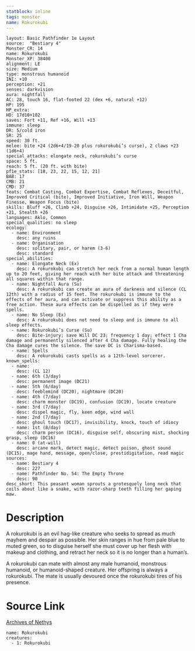 ```yaml
---
statblock: inline
tags: monster
name: Rokurokubi
---
```

```statblock
layout: Basic Pathfinder 1e Layout
source:  "Bestiary 4"
Monster_CR: 14
name: Rokurokubi
Monster_XP: 38400
alignment: LE
size: Medium
type: monstrous humanoid
INI: +10
perception: +21
senses: darkvision
aura: nightfall
AC: 28, touch 16, flat-footed 22 (dex +6, natural +12)
HP: 195
HP_extra: 
HD: 17d10+102
saves: Fort +11, Ref +16, Will +13
immune: sleep
DR: 5/cold iron
SR: 25
speed: 30 ft.
melee: bite +24 (2d6+4/19-20 plus rokurokubi’s curse), 2 claws +23 (1d6+4)
special_attacks: elongate neck, rokurokubi’s curse
space: 5 ft.
reach: 5 ft. (20 ft. with bite)
pf1e_stats: [18, 23, 22, 15, 12, 21]
BAB: 17
CMB: 21
CMD: 37
feats: Combat Casting, Combat Expertise, Combat Reflexes, Deceitful, Improved Critical (bite), Improved Initiative, Iron Will, Weapon Finesse, Weapon Focus (bite)
skills: Bluff +26, Climb +24, Disguise +26, Intimidate +25, Perception +21, Stealth +26
languages: Aklo, Common
special_qualities: no sleep
ecology:
  - name: Environment
    desc: any ruins
  - name: Organisation
    desc: solitary, pair, or harem (3-6)
    desc: standard
special_abilities:
  - name: Elongate Neck (Ex)
    desc: A rokurokubi can stretch her neck from a normal human length up to 20 feet, giving her reach with her bite attack and threatening all squares within that range.
  - name: Nightfall Aura (Su)
    desc: A rokurokubi can create an aura of darkness and silence (CL 12th) with a radius of 15 feet. The rokurokubi is immune to the effects of her aura, and can activate or suppress this ability as a free action. These aura effects can be dispelled as if they were spells.
  - name: No Sleep (Ex)
    desc: A rokurokubi does not need to sleep and is immune to all sleep effects.
  - name: Rokurokubi’s Curse (Su)
    desc: Bite-injury; save Will DC 23; frequency 1 day; effect 1 Cha damage and permanently silenced after 4 Cha damage. Fully healing the Cha damage cures the silence. The save DC is Charisma-based.
  - name: Spells
    desc: A rokurokubi casts spells as a 12th-level sorcerer.
known_spells:
  - name:
    desc: (CL 12)
  - name: 6th (3/day)
    desc: permanent image (DC21)
  - name: 5th (6/day)
    desc: feeblemind (DC20), nightmare (DC20)
  - name: 4th (7/day)
    desc: charm monster (DC19), confusion (DC19), locate creature
  - name: 3rd (7/day)
    desc: dispel magic, fly, keen edge, wind wall
  - name: 2nd (7/day)
    desc: ghoul touch (DC17), invisibility, knock, touch of idiocy
  - name: 1st (8/day)
    desc: charm person (DC16), disguise self, obscuring mist, shocking grasp, sleep (DC16)
  - name: 0 (at-will)
    desc: arcane mark, detect magic, detect poison, ghost sound (DC15), mage hand, message, open/close, prestidigitation, read magic
sources:
  - name: Bestiary 4
    desc: 227
  - name: Pathfinder No. 54: The Empty Throne
    desc: 90
desc_short: This peasant woman sprouts a grotesquely long neck that coils about like a snake, with razor-sharp teeth filling her gaping maw.
```
# Description
A rokurokubi is an evil hag-like creature who seeks to spread as much mayhem and despair as possible. Her skin ranges in hue from pale blue to muted green, so to disguise herself she must cover up her flesh with makeup and clothing, and retract her neck so it is no longer than a human’s.

A rokurokubi can mate with almost any male humanoid, monstrous humanoid, or humanoid-shaped creature. Her offspring is always a rokurokubi. The mate is usually devoured once the rokurokubi tires of his presence.
# Source Link
[Archives of Nethys](https://aonprd.com/MonsterDisplay.aspx?ItemName=Rokurokubi)
```encounter-table
name: Rokurokubi
creatures:
  - 1: Rokurokubi
```
